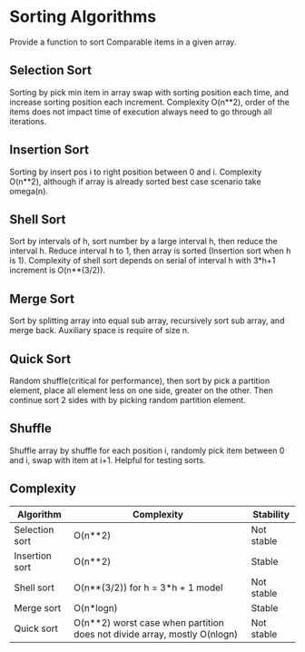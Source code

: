 # Sorting Algorithms

Provide a function to sort Comparable items in a given array. 

## Selection Sort
Sorting by pick min item in array swap with sorting position each time, and increase sorting position each increment.
Complexity O(n**2), order of the items does not impact time of execution always need to go through all iterations.

## Insertion Sort
Sorting by insert pos i to right position between 0 and i. Complexity O(n**2), 
although if array is already sorted best case scenario take omega(n).

## Shell Sort
Sort by intervals of h, sort number by a large interval h, then reduce the interval h.
Reduce interval h to 1, then array is sorted (Insertion sort when h is 1).
Complexity of shell sort depends on serial of interval h with 3*h+1 increment is O(n**(3/2)).

## Merge Sort
Sort by splitting array into equal sub array, recursively sort sub array, and merge back. 
Auxiliary space is require of size n.

## Quick Sort
Random shuffle(critical for performance), then sort by pick a partition element, place all element less on one side, greater on the other. 
Then continue sort 2 sides with by picking random partition element.

## Shuffle
Shuffle array by shuffle for each position i, randomly pick item between 0 and i, swap with item at i+1.
Helpful for testing sorts.

## Complexity

| Algorithm         | Complexity |  Stability |
|------------------ | -----------| ---------- |
| Selection sort    |  O(n**2)   | Not stable |
| Insertion sort    |  O(n**2)   | Stable     |
| Shell sort        |  O(n**(3/2)) for h = 3*h + 1 model | Not stable |
| Merge sort        |  O(n*logn) | Stable     |
| Quick sort        |  O(n**2) worst case when partition does not divide array, mostly O(nlogn) | Not stable |
